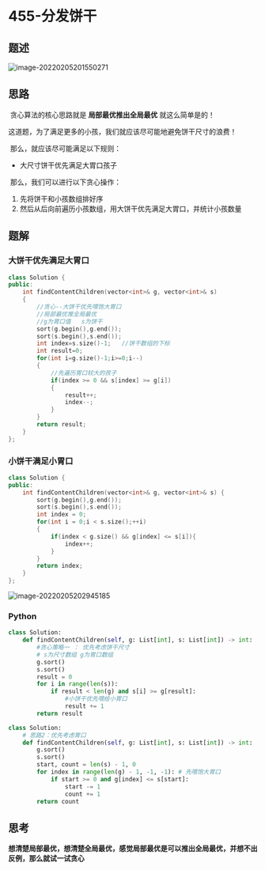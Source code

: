 # 455-分发饼干

## 题述

![image-20220205201550271](https://happygoing.oss-cn-beijing.aliyuncs.com/img/image-20220205201550271.png)

## 思路

​	贪心算法的核心思路就是 **局部最优推出全局最优** 就这么简单是的！

​	这道题，为了满足更多的小孩，我们就应该尽可能地避免饼干尺寸的浪费！

​	那么，就应该尽可能满足以下规则：

- 大尺寸饼干优先满足大胃口孩子

​	那么，我们可以进行以下贪心操作：

1. 先将饼干和小孩数组排好序
2. 然后从后向前遍历小孩数组，用大饼干优先满足大胃口，并统计小孩数量

## 题解

### 大饼干优先满足大胃口

```C++
class Solution {
public:
    int findContentChildren(vector<int>& g, vector<int>& s) 
    {
        //贪心--大饼干优先喂饱大胃口
        //局部最优推全局最优
        //g为胃口值   s为饼干
        sort(g.begin(),g.end());
        sort(s.begin(),s.end());
        int index=s.size()-1;   //饼干数组的下标
        int result=0;
        for(int i=g.size()-1;i>=0;i--)
        {
            //先遍历胃口较大的孩子
            if(index >= 0 && s[index] >= g[i])
            {
                result++;
                index--;
            }
        }
        return result;
    }
};
```

### 小饼干满足小胃口

```C++
class Solution {
public:
    int findContentChildren(vector<int>& g, vector<int>& s) {
        sort(g.begin(),g.end());
        sort(s.begin(),s.end());
        int index = 0;
        for(int i = 0;i < s.size();++i)
        {
            if(index < g.size() && g[index] <= s[i]){
                index++;
            }
        }
        return index;
    }
};

```

![image-20220205202945185](https://happygoing.oss-cn-beijing.aliyuncs.com/img/image-20220205202945185.png)

### Python

```python
class Solution:
    def findContentChildren(self, g: List[int], s: List[int]) -> int:
        #贪心策略一 ： 优先考虑饼干尺寸
        # s为尺寸数组 g为胃口数组
        g.sort()
        s.sort()
        result = 0
        for i in range(len(s)):
            if result < len(g) and s[i] >= g[result]:
                #小饼干优先喂给小胃口
                result += 1
        return result
```

```python
class Solution:
    # 思路2：优先考虑胃口
    def findContentChildren(self, g: List[int], s: List[int]) -> int:
        g.sort()
        s.sort()
        start, count = len(s) - 1, 0
        for index in range(len(g) - 1, -1, -1): # 先喂饱大胃口
            if start >= 0 and g[index] <= s[start]: 
                start -= 1
                count += 1
        return count
```



## 思考

**想清楚局部最优，想清楚全局最优，感觉局部最优是可以推出全局最优，并想不出反例，那么就试一试贪心**

